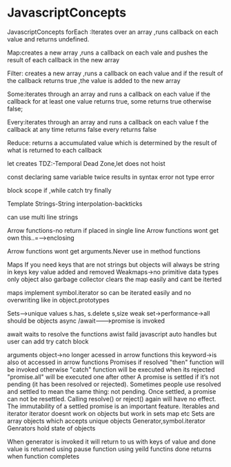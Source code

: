 # JavascriptConcepts
JavascriptConcepts
forEach :Iterates over an array ,runs callback on each value and returns undefined.

Map:creates a new array ,runs a callback
on each vale and pushes the result of each callback in the new array

Filter: creates  a new array ,runs a callback on each value and
if the result of the callback returns true ,the value is added to the new array

Some:iterates through an array and
runs a callback on each value if the callback for at least one value returns true,
some returns true otherwise false;

Every:iterates through an array and runs a callback on each value
f the callback at any time returns false every returns false


Reduce: returns a accumulated value which is
determined by the result of what is returned to each callback


let creates TDZ:-Temporal Dead Zone,let does not hoist

const declaring same variable twice results in syntax error not type error



block scope if ,while catch try finally


Template Strings-String interpolation-backticks

can use multi line strings

Arrow functions-no return if placed in single line
Arrow functions wont get own this..=-->enclosing

Arrow functions wont get arguments.Never use in method functions

Maps
If you need keys that are not strings but objects will always be string in keys
key value added and removed
Weakmaps->no primitive data types only object also garbage
collector clears the map easily and cant be iterted

maps implement symbol.iterator so can be iterated easily
and no overwriting like in object.prototypes

Sets-->unique values s.has, s.delete s,size
weak set->performance->all should be objects
async /await--->promise is invoked

await waits to resolve the functions
awist faild javascript auto handles but user can add try catch block

arguments object->no  longer acessed in arrow functions
this keyword->is also ot accessed in arrow functions
Promises
if resolved  "then" function will be invoked otherwise "catch" function will be executed when its rejected
"promise.all" will be executed one after other
A promise is settled if it’s not pending (it has been resolved or rejected).
Sometimes people use resolved and settled to mean the same thing: not pending.
Once settled, a promise can not be resettled. Calling resolve() or reject() again will have no effect.
The immutability of a settled promise is an important feature.
Iterables and iterator
iterator doesnt work on objects but work in sets map etc
Sets are array objects which accepts unique objects
Generator,symbol.iterator
Genrators hold state of objects

When generator is invoked it will return to us with keys of value and done
value is returned using pause function using yeild functins
done returns when function completes
